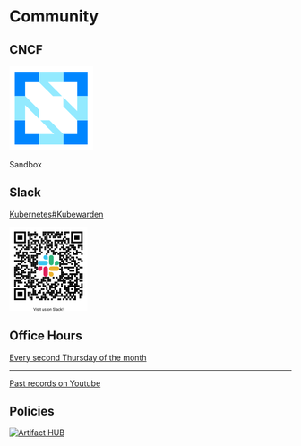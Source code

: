 # Community


## CNCF

![cncf](static/cncf-icon-color.png)

Sandbox


## Slack

[Kubernetes#Kubewarden](https://kubernetes.slack.com/?redir=%2Fmessages%2Fkubewarden)

![image](static/qr-slack.png)


## Office Hours

[Every second Thursday of the month](https://teamup.com/ks2bj74dvw132mhjtj)

---

[Past records on Youtube](https://www.youtube.com/watch?v=1wRcO_sfgVE&list=PLfAoTEAPazb6D_TBWZAWZtAnIbK6b7GTi)


## Policies

[![Artifact HUB](https://img.shields.io/endpoint?url=https://artifacthub.io/badge/repository/kubewarden-policies)](https://artifacthub.io/packages/search?kind=13&sort=relevance&page=1)

